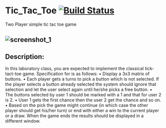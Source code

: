 # Tic_Tac_Toe [![Build Status](https://travis-ci.org/namila007/Tic_Tac_Toe.svg?branch=master)](https://travis-ci.org/namila007/Tic_Tac_Toe)
Two Player simple tic tac toe game

## ![screenshot_1](https://user-images.githubusercontent.com/18147085/29840824-ee058a5e-8d20-11e7-8010-845c965910bb.png)

## Description:
In this laboratory class, you are expected to implement the classical tick-tact-toe
game. Specification for is as follows:
• Display a 3x3 matrix of buttons.
• Each player gets a turns to pick a button which is not selected. If the player selects a
button already selected the system should ignore that selection and let the user select
again until he/she picks a free button.
• The buttons selected by user 1 should be marked with a 1 and that for user 2 is 2.
• User 1 gets the first chance then the user 2 get the chance and so on.
• Based on the pick the game might continue (in which case the other player should get
his/her turn) or end with either a win to the current player or a draw. When the game ends
the results should be displayed in a different window. 
